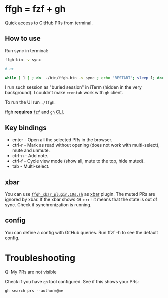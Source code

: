 # ffgh = fzf + gh

Quick access to GitHub PRs from terminal.


## How to use

Run sync in terminal:

```bash
ffgh-bin -v sync

# or

while [ 1 ] ; do  ./bin/ffgh-bin -v sync ; echo "RESTART"; sleep 1; done
```

I run such session as "buried session" in iTerm (hidden in the very background). I couldn't make `crontab` work with
`gh` client.

To run the UI run `./ffgh`.

ffgh **requires** [`fzf`][ref_fzf] and [`gh` CLI][ref_gh].

[ref_fzf]:https://github.com/junegunn/fzf
[ref_gh]:https://cli.github.com/


## Key bindings

* enter - Open all the selected PRs in the browser.
* ctrl-r - Mark as read without opening (does not work with multi-select), mute and unmute.
* ctrl-n - Add note.
* ctrl-f - Cycle view mode (show all, mute to the top, hide muted).
* tab - Multi-select.


## xbar

You can use [`ffgh_xbar_plugin.10s.sh`](ffgh_xbar_plugin.10s.sh) as [xbar][ref_xbar] plugin. The muted PRs are ignored
by xbar. If the xbar shows `GH err!` it means that the state is out of sync. Check if synchronization is running.

[ref_xbar]:https://github.com/matryer/xbar


## config

You can define a config with GitHub queries. Run ffzf -h to see the default config.


# Troubleshooting

Q: My PRs are not visible

Check if you have `gh` tool configured. See if this shows your PRs:

```
gh search prs --author=@me
```
